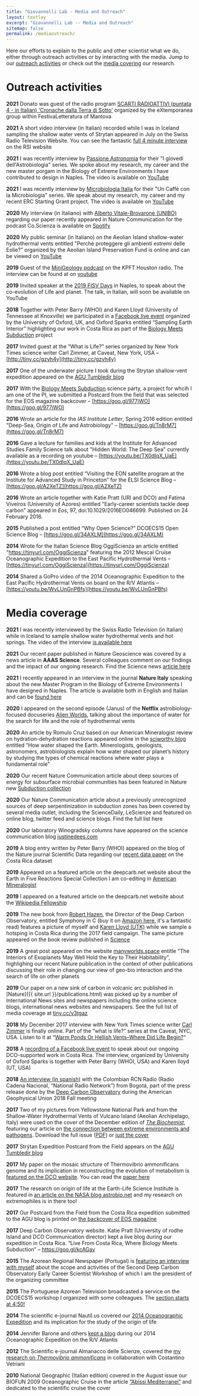 ```yaml
---
title: "Giovannelli Lab - Media and Outreach"
layout: textlay
excerpt: "Giovannelli Lab -- Media and Outreach"
sitemap: false
permalink: /mediaoutreach/
---
```

Here our efforts to explain to the public and other scientist what we do, either through outreach activities or by interacting with the media. Jump to our [outreach activities](#outreach-activities) or check out the [media covering](#media-coverage) our research.

# Outreach activities

**2021** Donato was guest of the radio program <a href='https://2021.festivaletteratura.it/events/114/'>SCARTI RADIOATTIVI (puntata 4 - in Italian) 'Cronache dalla Terra di Sotto'</a> organized by the eXtemporanea group within FestivaLetteratura of Mantova

**2021** A short video interview (in Italian) recorded while I was in Iceland sampling the shallow water vents of Strytan appeared in July on the Swiss Radio Television Website. You can see the fantastic <a href='https://www.rsi.ch/news/oltre-la-news/Un-puntino-blu-pieno-di-misteri-14197113.html'>full 4 minute interview</a> on the RSI website

**2021** I was recently interview by [Passione Astronomia](https://www.passioneastronomia.it/) for their "I giovedí dell'Astrobiologia" series. We spoke about my research, my career and the new master porgam in the Biology of Extreme Environments I have contributed to design in Naples. The video is available on [YouTube](https://youtu.be/Y6SW5e5iHFc)

**2021** I was recently interview by  [Microbiologia Italia](https://www.microbiologiaitalia.it/) for their "Un Caffé con la Microbiologia" series. We speak about my research, my career and my recent ERC Starting Grant project. The video is available on [YouTube](https://youtu.be/QjSwNesTJXY)

**2020** My interview (in Italiano) with [Alberto Vitale-Brovarone (UNIBO)](https://sites.google.com/site/alvitalebrovarone/home) regarding our paper recently appeared in Nature Communication for the podcast Co.Scienza is available on [Spotify](https://spoti.fi/2FT2pen)

**2020** My public seminar (in Italiano) on the Aeolian Island shallow-water hydrothermal vents entitled "Perché proteggere gli ambienti estremi delle Eolie?” organized by the Aeolian Island Preservation Fund is online and can be viewed on [YouTube](youtu.be/Ra0_wl7S9X0)

**2019** Guest of the [MiniGeology podcast](http://earthscience.rice.edu/minigeology) on the  KPFT Houston radio. The interview can be found at on [youtube](http://youtu.be/X6nwJbO3Q84)

**2019** Invited speaker at the [2019 FISV Days](bit.ly/2OUn8iK) in Naples, to speak about the co-evolution of Life and planet. The talk, in Italian,  will soon be available on YouTube

**2018** Together with Peter Barry (WHOI) and Karen Lloyd (University of Tennessee at Knoxville) we participated in a [Facebook live event](https://bit.ly/2TXv20l) organized by the University of Oxford, UK, and Oxford Sparks entitled “Sampling Earth Interior” highlighting our work in Costa Rica as part of the [Biology Meets Subduction](bms.html) project

**2017** Invited guest at the “What is Life?” series organized by New York Times science writer Carl Zimmer, at Caveat, New York, USA  – [http://tiny.cc/gzyh4y](http://tiny.cc/gzyh4y)

**2017** One of the underwater picture I took during the Strytan shallow-vent expedition appeared on the [AGU Tumbledir blog](https://goo.gl/cV6HXt)

**2017** With the [Biology Meets Subduction](bms.html) science party, a project for whcih I am one of the PI, we submitted a Postcard from the field that was selected for the EOS magazine backcover – [https://goo.gl/977jWO](https://goo.gl/977jWO)

**2016** Wrote an article for the _IAS Institute Letter_, Spring 2016 edition entitled "Deep-Sea, Origin of Life and Astrobiology" – [https://goo.gl/Tn8rM7](https://goo.gl/Tn8rM7)

**2016** Gave a lecture for families and kids at the Institute for Advanced Studies Family Science talk about "Hidden World: The Deep Sea" currently available as a recording on youtube – [https://youtu.be/TX0dIqX_UaE](https://youtu.be/TX0dIqX_UaE)

**2016** Wrote a blog post entitled “Visiting the EON satellite program at the Institute for Advanced Study in Princeton” for the ELSI Science Blog – [https://goo.gl/A2XeTZ](https://goo.gl/A2XeTZ)

**2016** Wrote an article together with Katie Pratt (URI and DCO) and Fatima Viveiros (University of Azores) entitled "Early-career scientists tackle deep carbon" appeared in _Eos_, 97, doi:10.1029/2016EO046699. Published on 24 February 2016.

**2015** Published a post entitled “Why Open Science?” DCOECS15 Open Science Blog – [https://goo.gl/34AXLM](https://goo.gl/34AXLM)

**2014** Wrote for the Italian Science Blog OggiScienza an article entitled "https://tinyurl.com/OggiScienza" featuring the 2012 Mescal Cruise Oceanographic Expedition to the East Pacific Hydrothermal Vents – [https://tinyurl.com/OggiScienza](https://tinyurl.com/OggiScienza)

**2014** Shared a GoPro video of the 2014 Oceanographic Expedition to the East Pacific Hydrothermal Vents on board on the R/V Atlantis – [https://youtu.be/WvLUnGnPBfs](https://youtu.be/WvLUnGnPBfs)

# Media coverage

**2021** I was recently interviewed by the Swiss Radio Television (in Italian) while in Iceland to sample shallow water hydrothermal vents and hot springs. The video of the interview [is available here](https://www.rsi.ch/news/oltre-la-news/Un-puntino-blu-pieno-di-misteri-14197113.html)

**2021** Our recent paper published in Nature Geoscience was covered by a news article in **AAAS Science**. Several colleagues comment on our findings and the impact of our ongoing research. Find the Science news [article here](https://www.sciencemag.org/news/2021/04/microbes-are-siphoning-massive-amounts-carbon-earth-s-tectonic-plates)

**2021** I recently appeared in an interview in the journal **Nature Italy** speaking about the new Master Program in the Biology of Extreme Environments I have designed in Naples. The article is available both in English and Italian and can be [found here](https://www.nature.com/articles/d43978-021-00042-5)

**2020** I appeared on the second episode (Janus) of the **Netflix** astrobiology-focused docuseries [Alien Worlds](https://www.netflix.com/title/80221410), talking about the importance of water for the search for life and the role of hydrothermal vents

**2020** An article by Romulo Cruz based on  our American Mineralogist review on hydration-dehydration reactions appeared online in the [sciworthy blog](https://sciworthy.com/how-water-shaped-the-earth/) entitled “How water shaped the Earth. Minerologists, geologists, astronomers, astrobiologists explain how water shaped our planet’s history by studying the types of chemical reactions where water plays a fundamental role”

**2020** Our recent Nature Communication article about deep sources of energy for subsurface microbial communities has been featured in Nature new [Subduction collection]( https://www.nature.com/collections/cbjbfjhdbg)

**2020** Our Nature Communication article about a previously unrecognized sources of deep serpentinization in subduction zones has been covered by several media outlet, including the ScienceDaily, LeScienze and featured on online blog, twitter feed and science blogs. Find the full list here

**2020** Our laboratory Winogradsky columns have appeared on the science communication blog [justinedees.com](justinedees.com/winogradsky-column)

**2019** A blog entry written by Peter Barry (WHOI) appeared on the blog of the Nature journal Scientific Data regarding our [recent data paper](go.nature.com/2PWLzNm) on the Costa Rica dataset

**2019** Appeared on a featured article on the deepcarb.net website about the Earth in Five Reactions Special Collection I am co-editing in [American Mineralogist](bit.ly/2R0BvF4)

**2019** I appeared on a featured article on the deepcarb.net website about the [Wikipedia Fellowship](tiny.cc/3utgaz)

**2019** The new book from [Robert Hazen](https://hazen.carnegiescience.edu/), the Director of the Deep Carbon Observatory, entitled Symphony in C (buy it on [Amazon here](https://www.amazon.com/Symphony-Carbon-Evolution-Almost-Everything-ebook/dp/B07JR2F2V5), it's a fantastic read) features a picture of myself and [Karen Lloyd (UTK)](http://lloydlab.utk.edu/) while we sample a hotsping in Costa Rica during the 2017 field campaign. The same picture appeared on the book review published in [Science](https://blogs.sciencemag.org/books/2019/07/02/symphony-in-c/)

**2019** A great post appeared on the website [manyworlds.space](https://manyworlds.space/2019/06/23/the-interiors-of-exoplanets-may-well-hold-the-key-to-their-habitability/) entitle "The Interiors of Exoplanets May Well Hold the Key to Their Habitability", highlighing our recent Nature publication in the context of other publications discussing their role in changing our view of geo-bio interaction and the search of life on other planets

**2019** Our paper on a new sink of carbon in volcanic arc published in [Nature]({{ site.url }}/publications.html) was picked up by a number of International News sites and newspapers including the online science blogs, international news websites and newspapers. See the full list of media coverage at [tiny.cc/v3tgaz](tiny.cc/v3tgaz)

**2018** My December 2017 interview with New York Times science writer [Carl Zimmer](https://carlzimmer.com/) is finally online. Part of the “what is life?” series at the Caveat, NYC, USA. Listen to it at “[Warm Ponds Or Hellish Vents–Where Did Life Begin?](http://whatislife.libsyn.com/episode-7-donato-giovannelli-warm-ponds-or-hellish-ventswhere-did-life-begin)“

**2018** A [recording of a Facebook live event](https://www.facebook.com/OxSparks/videos/1887732187975601/?__xts__[0]=68.ARCpLfYE9ANDIuaQF0cODoPuIRpDgUb5TcH1b6uTowQwadKmFI2_xTqHWKZYAuM-glQOhTDtfxJbX3KEWFGFys4TuydtuMvnBztz2S8_36qKiXaIRYp_shTrMQO_CEEE_Gl7sjYANwRFpN2lknc1DJBv7sNfRXlX2_3veUEY8W-jIJrzi4xxKlmw0SNcTJ3kbtwg0p8mxYk&__tn__=-R) to speak about our ongoing DCO-supported work in Costa Rica. The interview, organized by University of Oxford Sparks is together with Peter Barry (WHOI, USA) and Karen lloyd (UT, USA)

**2018** [An interview (in spanish)](https://drive.google.com/open?id=18SmGdZZuyMuFcn8YTn9CEpOj3p-LM7bC) with the Colombian RCN Radio (Radio Cadena Nacional, “National Radio Network”) from Bogotá, part of the press release done by the [Deep Carbon Observatory](http://www.deepcarbon.net) during the American Geophysical Union 2018 Fall meeting

**2017** Two of my pictures from Yellowstone National Park and from the Shallow-Water Hydrothermal Vents of Vulcano Island (Aeolian Archipelago, Italy) were used on the cover of the December edition of [_The Biochemist_](http://www.biochemistry.org/Publications/TheBiochemistmagazine.aspx), featuring our article on [the connection between extreme environments and pathogens](https://donatogiovannelli.files.wordpress.com/2018/06/2017_giovannelli_and_vetriani_thebiochemist_making_of_a_pathogen.pdf). Download the full issue ([PDF](http://www.biochemistry.org/Portals/0/Biochemist/396-reduced2.pdf)) or [just the cover](https://donatogiovannelli.files.wordpress.com/2018/02/2017_giovannelli_and_vetriani_thebiochemist_extremes_cover.pdf)

**2017** Strýtan Expedition Postcard from the Field appears on the [AGU Tumbledir blog](https://goo.gl/cV6HXt)

**2017** My paper on the mosaic structure of Thermovibrio ammonificans genome and its implication in reconstructing the evolution of metabolism is [featured on the DCO website](goo.gl/LR4MKD). You can read the [paper here](https://elifesciences.org/content/6/e18990)

**2017** The research on origin of life at the Earth-Life Science Institute is featured in [an article on the NASA blog astrobio.net](https:/goo.gl/6fn8ZF) and my research on extremophiles is in there too!

**2017** Our Postcard from the Field from the Costa Rica expedition submitted to the AGU blog is printed on [the backcover of EOS magazine](https://goo.gl/977jWO)

**2017** Deep Carbon Observatory website. Katie Pratt (University of rodhe Island and DCO Communication director) kept a live blog during our expedition in Costa Rica. “Live From Costa Rica, Where Biology Meets Subduction” – https://goo.gl/kcAGav

**2015** The Azorean Regional Newspaper (Portugal) is [featuring an interview with myself](https://goo.gl/moX3B1) about the scope and activities of the Second Deep Carbon Observatory Early Career Scientist Workshop of which I am the president of the organizing committee

**2015** The Portuguese Azorean Television broadcasted a service on the DCOECS15 workshop I organized with some colleagues. The [section starts at 4:50!](https://goo.gl/VjiPE9)   

**2014** The scientific e-journal Nautil.us covered our [2014 Oceanographic Expedition](http://tinyurl.com/nautilus14) and its implication for the study of the origin of life

**2014** Jennifer Barone and others [kept a blog](http://web.whoi.edu/darklife/) during our 2014 Oceanographic Expedition on the R/V Atlantis

**2012** The Scientific e-journal Almanacco delle Scienze, covered the [my research on *Thermovibrio ammonificans*](http://tinyurl.com/AlmanaccoScienz) in collaboration with Costantino Vetriani

**2010** National Geographic (Italian edition) covered in the August issue our BIOFUN 2009 Oceanographic Cruise in the article [“Abissi Mediterranei”](http://tinyurl.com/NatGeoBIOFUN) and dedicated to the scientific cruise the cover

<br/>
<br/>
